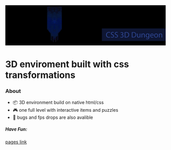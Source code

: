 <img src="github poster.jpg">

# 3D enviroment built with css transformations

### About

*  :package: 3D environment build on native html/css
*  :video_game: one full level with interactive items and puzzles
*  :ant: bugs and fps drops are also avalible
  

##### Have Fun:
<a href="https://mero-plaform.github.io/CSS-3D-Dungeon"> pages link </a>
